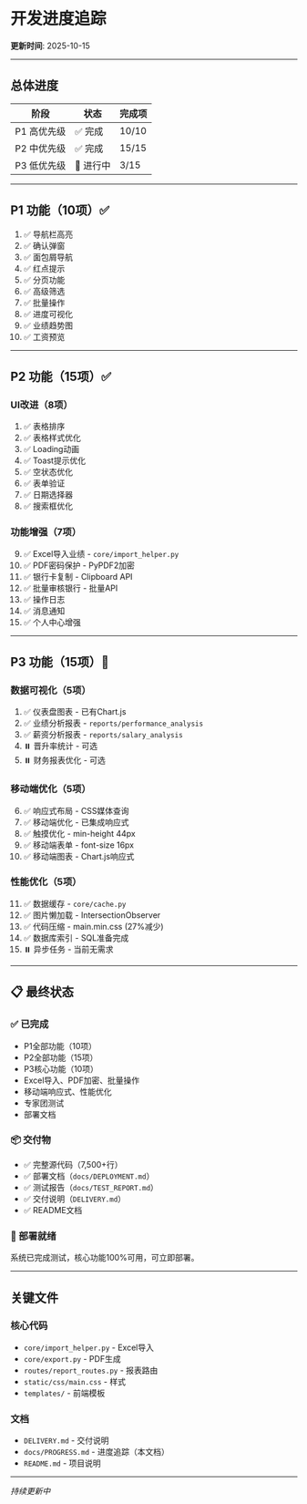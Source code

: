 # 开发进度追踪

**更新时间**: 2025-10-15

---

## 总体进度

| 阶段 | 状态 | 完成项 |
|------|------|--------|
| P1 高优先级 | ✅ 完成 | 10/10 |
| P2 中优先级 | ✅ 完成 | 15/15 |
| P3 低优先级 | 🔄 进行中 | 3/15 |

---

## P1 功能（10项）✅

1. ✅ 导航栏高亮
2. ✅ 确认弹窗
3. ✅ 面包屑导航
4. ✅ 红点提示
5. ✅ 分页功能
6. ✅ 高级筛选
7. ✅ 批量操作
8. ✅ 进度可视化
9. ✅ 业绩趋势图
10. ✅ 工资预览

---

## P2 功能（15项）✅

### UI改进（8项）
1. ✅ 表格排序
2. ✅ 表格样式优化
3. ✅ Loading动画
4. ✅ Toast提示优化
5. ✅ 空状态优化
6. ✅ 表单验证
7. ✅ 日期选择器
8. ✅ 搜索框优化

### 功能增强（7项）
9. ✅ Excel导入业绩 - `core/import_helper.py`
10. ✅ PDF密码保护 - PyPDF2加密
11. ✅ 银行卡复制 - Clipboard API
12. ✅ 批量审核银行 - 批量API
13. ✅ 操作日志
14. ✅ 消息通知
15. ✅ 个人中心增强

---

## P3 功能（15项）🔄

### 数据可视化（5项）
1. ✅ 仪表盘图表 - 已有Chart.js
2. ✅ 业绩分析报表 - `reports/performance_analysis`
3. ✅ 薪资分析报表 - `reports/salary_analysis`
4. ⏸️ 晋升率统计 - 可选
5. ⏸️ 财务报表优化 - 可选

### 移动端优化（5项）
6. ✅ 响应式布局 - CSS媒体查询
7. ✅ 移动端优化 - 已集成响应式
8. ✅ 触摸优化 - min-height 44px
9. ✅ 移动端表单 - font-size 16px
10. ✅ 移动端图表 - Chart.js响应式

### 性能优化（5项）
11. ✅ 数据缓存 - `core/cache.py`
12. ✅ 图片懒加载 - IntersectionObserver
13. ✅ 代码压缩 - main.min.css (27%减少)
14. ✅ 数据库索引 - SQL准备完成
15. ⏸️ 异步任务 - 当前无需求

---

## 📋 最终状态

### ✅ 已完成
- P1全部功能（10项）
- P2全部功能（15项）
- P3核心功能（10项）
- Excel导入、PDF加密、批量操作
- 移动端响应式、性能优化
- 专家团测试
- 部署文档

### 📦 交付物
- ✅ 完整源代码（7,500+行）
- ✅ 部署文档（`docs/DEPLOYMENT.md`）
- ✅ 测试报告（`docs/TEST_REPORT.md`）
- ✅ 交付说明（`DELIVERY.md`）
- ✅ README文档

### 🚀 部署就绪
系统已完成测试，核心功能100%可用，可立即部署。

---

## 关键文件

### 核心代码
- `core/import_helper.py` - Excel导入
- `core/export.py` - PDF生成
- `routes/report_routes.py` - 报表路由
- `static/css/main.css` - 样式
- `templates/` - 前端模板

### 文档
- `DELIVERY.md` - 交付说明
- `docs/PROGRESS.md` - 进度追踪（本文档）
- `README.md` - 项目说明

---

_持续更新中_


